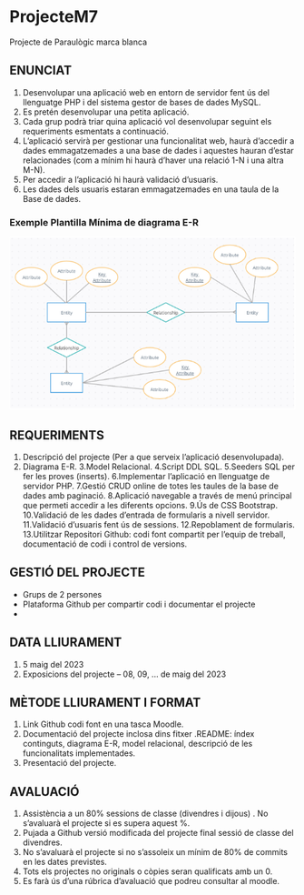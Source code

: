 # ProjecteM7
Projecte de Paraulògic marca blanca


## ENUNCIAT

1. Desenvolupar una aplicació web en entorn de servidor fent ús del llenguatge PHP i del sistema gestor de bases de dades MySQL.
2. Es pretén desenvolupar una petita aplicació.
3. Cada grup podrà triar quina aplicació vol desenvolupar seguint els requeriments esmentats a continuació.
4. L’aplicació servirà per gestionar una funcionalitat web, haurà d’accedir a dades emmagatzemades a una base de dades i aquestes hauran d’estar relacionades (com a mínim hi haurà d’haver una relació 1-N i una altra M-N).
5. Per accedir a l’aplicació hi haurà validació d’usuaris.
6. Les dades dels usuaris estaran emmagatzemades en una taula de la Base de dades.

### Exemple Plantilla Mínima de diagrama E-R

![Base de datos](https://github.com/lace8guti/ProjecteM7/blob/main/Captura%20de%202023-03-02%2012-54-42.png?raw=true)

## REQUERIMENTS
1. Descripció del projecte (Per a que serveix l’aplicació desenvolupada).
2. Diagrama E-R.
3.Model Relacional.
4.Script DDL SQL.
5.Seeders SQL per fer les proves (inserts).
6.Implementar l’aplicació en llenguatge de servidor PHP.
7.Gestió CRUD online de totes les taules de la base de dades amb paginació.
8.Aplicació navegable a través de menú principal que permeti accedir a les diferents opcions.
9.Ús de CSS Bootstrap.
10.Validació de les dades d’entrada de formularis a nivell servidor.
11.Validació d’usuaris fent ús de sessions.
12.Repoblament de formularis.
13.Utilitzar Repositori Github: codi font compartit per l’equip de treball, documentació de codi i control de versions.

## GESTIÓ DEL PROJECTE

- Grups de 2 persones
- Plataforma Github per compartir codi i documentar el projecte
- 
## DATA LLIURAMENT

1. 5 maig del 2023
2. Exposicions del projecte – 08, 09, ... de maig del 2023


## MÈTODE LLIURAMENT I FORMAT

1. Link Github codi font en una tasca Moodle.
2. Documentació del projecte inclosa dins fitxer .README: índex continguts, diagrama E-R, model relacional, descripció de les funcionalitats implementades.
3. Presentació del projecte.

## AVALUACIÓ

1. Assistència a un 80% sessions de classe (divendres i dijous) . No s’avaluarà el projecte
si es supera aquest %.
2. Pujada a Github versió modificada del projecte final sessió de classe del divendres. 
3. No s’avaluarà el projecte si no s’assoleix un mínim de 80% de commits en les dates previstes.
4. Tots els projectes no originals o còpies seran qualificats amb un 0.
5. Es farà ús d’una rúbrica d’avaluació que podreu consultar al moodle.
